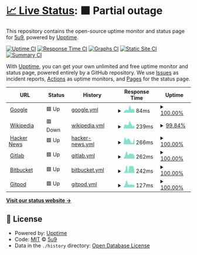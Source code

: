 # [📈 Live Status](https://5u9.github.io/status): <!--live status--> **🟧 Partial outage**

This repository contains the open-source uptime monitor and status page for [5u9](https://5u9.github.io/status), powered by [Upptime](https://github.com/upptime/upptime).

[![Uptime CI](https://github.com/5u9/status/workflows/Uptime%20CI/badge.svg)](https://github.com/5u9/status/actions?query=workflow%3A%22Uptime+CI%22)
[![Response Time CI](https://github.com/5u9/status/workflows/Response%20Time%20CI/badge.svg)](https://github.com/5u9/status/actions?query=workflow%3A%22Response+Time+CI%22)
[![Graphs CI](https://github.com/5u9/status/workflows/Graphs%20CI/badge.svg)](https://github.com/5u9/status/actions?query=workflow%3A%22Graphs+CI%22)
[![Static Site CI](https://github.com/5u9/status/workflows/Static%20Site%20CI/badge.svg)](https://github.com/5u9/status/actions?query=workflow%3A%22Static+Site+CI%22)
[![Summary CI](https://github.com/5u9/status/workflows/Summary%20CI/badge.svg)](https://github.com/5u9/status/actions?query=workflow%3A%22Summary+CI%22)

With [Upptime](https://upptime.js.org), you can get your own unlimited and free uptime monitor and status page, powered entirely by a GitHub repository. We use [Issues](https://github.com/5u9/status/issues) as incident reports, [Actions](https://github.com/5u9/status/actions) as uptime monitors, and [Pages](https://5u9.github.io/status) for the status page.

<!--start: status pages-->
<!-- This summary is generated by Upptime (https://github.com/upptime/upptime) -->
<!-- Do not edit this manually, your changes will be overwritten -->
<!-- prettier-ignore -->
| URL | Status | History | Response Time | Uptime |
| --- | ------ | ------- | ------------- | ------ |
| <img alt="" src="https://favicons.githubusercontent.com/www.google.com" height="13"> [Google](https://www.google.com) | 🟩 Up | [google.yml](https://github.com/5u9/status/commits/HEAD/history/google.yml) | <details><summary><img alt="Response time graph" src="./graphs/google/response-time-week.png" height="20"> 84ms</summary><br><a href="https://5u9.github.io/status/history/google"><img alt="Response time 90" src="https://img.shields.io/endpoint?url=https%3A%2F%2Fraw.githubusercontent.com%2F5u9%2Fstatus%2FHEAD%2Fapi%2Fgoogle%2Fresponse-time.json"></a><br><a href="https://5u9.github.io/status/history/google"><img alt="24-hour response time 55" src="https://img.shields.io/endpoint?url=https%3A%2F%2Fraw.githubusercontent.com%2F5u9%2Fstatus%2FHEAD%2Fapi%2Fgoogle%2Fresponse-time-day.json"></a><br><a href="https://5u9.github.io/status/history/google"><img alt="7-day response time 84" src="https://img.shields.io/endpoint?url=https%3A%2F%2Fraw.githubusercontent.com%2F5u9%2Fstatus%2FHEAD%2Fapi%2Fgoogle%2Fresponse-time-week.json"></a><br><a href="https://5u9.github.io/status/history/google"><img alt="30-day response time 104" src="https://img.shields.io/endpoint?url=https%3A%2F%2Fraw.githubusercontent.com%2F5u9%2Fstatus%2FHEAD%2Fapi%2Fgoogle%2Fresponse-time-month.json"></a><br><a href="https://5u9.github.io/status/history/google"><img alt="1-year response time 90" src="https://img.shields.io/endpoint?url=https%3A%2F%2Fraw.githubusercontent.com%2F5u9%2Fstatus%2FHEAD%2Fapi%2Fgoogle%2Fresponse-time-year.json"></a></details> | <details><summary><a href="https://5u9.github.io/status/history/google">100.00%</a></summary><a href="https://5u9.github.io/status/history/google"><img alt="All-time uptime 100.00%" src="https://img.shields.io/endpoint?url=https%3A%2F%2Fraw.githubusercontent.com%2F5u9%2Fstatus%2FHEAD%2Fapi%2Fgoogle%2Fuptime.json"></a><br><a href="https://5u9.github.io/status/history/google"><img alt="24-hour uptime 100.00%" src="https://img.shields.io/endpoint?url=https%3A%2F%2Fraw.githubusercontent.com%2F5u9%2Fstatus%2FHEAD%2Fapi%2Fgoogle%2Fuptime-day.json"></a><br><a href="https://5u9.github.io/status/history/google"><img alt="7-day uptime 100.00%" src="https://img.shields.io/endpoint?url=https%3A%2F%2Fraw.githubusercontent.com%2F5u9%2Fstatus%2FHEAD%2Fapi%2Fgoogle%2Fuptime-week.json"></a><br><a href="https://5u9.github.io/status/history/google"><img alt="30-day uptime 100.00%" src="https://img.shields.io/endpoint?url=https%3A%2F%2Fraw.githubusercontent.com%2F5u9%2Fstatus%2FHEAD%2Fapi%2Fgoogle%2Fuptime-month.json"></a><br><a href="https://5u9.github.io/status/history/google"><img alt="1-year uptime 100.00%" src="https://img.shields.io/endpoint?url=https%3A%2F%2Fraw.githubusercontent.com%2F5u9%2Fstatus%2FHEAD%2Fapi%2Fgoogle%2Fuptime-year.json"></a></details>
| <img alt="" src="https://favicons.githubusercontent.com/en.wikipedia.org" height="13"> [Wikipedia](https://en.wikipedia.org) | 🟥 Down | [wikipedia.yml](https://github.com/5u9/status/commits/HEAD/history/wikipedia.yml) | <details><summary><img alt="Response time graph" src="./graphs/wikipedia/response-time-week.png" height="20"> 239ms</summary><br><a href="https://5u9.github.io/status/history/wikipedia"><img alt="Response time 212" src="https://img.shields.io/endpoint?url=https%3A%2F%2Fraw.githubusercontent.com%2F5u9%2Fstatus%2FHEAD%2Fapi%2Fwikipedia%2Fresponse-time.json"></a><br><a href="https://5u9.github.io/status/history/wikipedia"><img alt="24-hour response time 174" src="https://img.shields.io/endpoint?url=https%3A%2F%2Fraw.githubusercontent.com%2F5u9%2Fstatus%2FHEAD%2Fapi%2Fwikipedia%2Fresponse-time-day.json"></a><br><a href="https://5u9.github.io/status/history/wikipedia"><img alt="7-day response time 239" src="https://img.shields.io/endpoint?url=https%3A%2F%2Fraw.githubusercontent.com%2F5u9%2Fstatus%2FHEAD%2Fapi%2Fwikipedia%2Fresponse-time-week.json"></a><br><a href="https://5u9.github.io/status/history/wikipedia"><img alt="30-day response time 197" src="https://img.shields.io/endpoint?url=https%3A%2F%2Fraw.githubusercontent.com%2F5u9%2Fstatus%2FHEAD%2Fapi%2Fwikipedia%2Fresponse-time-month.json"></a><br><a href="https://5u9.github.io/status/history/wikipedia"><img alt="1-year response time 212" src="https://img.shields.io/endpoint?url=https%3A%2F%2Fraw.githubusercontent.com%2F5u9%2Fstatus%2FHEAD%2Fapi%2Fwikipedia%2Fresponse-time-year.json"></a></details> | <details><summary><a href="https://5u9.github.io/status/history/wikipedia">99.84%</a></summary><a href="https://5u9.github.io/status/history/wikipedia"><img alt="All-time uptime 100.00%" src="https://img.shields.io/endpoint?url=https%3A%2F%2Fraw.githubusercontent.com%2F5u9%2Fstatus%2FHEAD%2Fapi%2Fwikipedia%2Fuptime.json"></a><br><a href="https://5u9.github.io/status/history/wikipedia"><img alt="24-hour uptime 100.00%" src="https://img.shields.io/endpoint?url=https%3A%2F%2Fraw.githubusercontent.com%2F5u9%2Fstatus%2FHEAD%2Fapi%2Fwikipedia%2Fuptime-day.json"></a><br><a href="https://5u9.github.io/status/history/wikipedia"><img alt="7-day uptime 99.84%" src="https://img.shields.io/endpoint?url=https%3A%2F%2Fraw.githubusercontent.com%2F5u9%2Fstatus%2FHEAD%2Fapi%2Fwikipedia%2Fuptime-week.json"></a><br><a href="https://5u9.github.io/status/history/wikipedia"><img alt="30-day uptime 99.96%" src="https://img.shields.io/endpoint?url=https%3A%2F%2Fraw.githubusercontent.com%2F5u9%2Fstatus%2FHEAD%2Fapi%2Fwikipedia%2Fuptime-month.json"></a><br><a href="https://5u9.github.io/status/history/wikipedia"><img alt="1-year uptime 100.00%" src="https://img.shields.io/endpoint?url=https%3A%2F%2Fraw.githubusercontent.com%2F5u9%2Fstatus%2FHEAD%2Fapi%2Fwikipedia%2Fuptime-year.json"></a></details>
| <img alt="" src="https://favicons.githubusercontent.com/news.ycombinator.com" height="13"> [Hacker News](https://news.ycombinator.com) | 🟩 Up | [hacker-news.yml](https://github.com/5u9/status/commits/HEAD/history/hacker-news.yml) | <details><summary><img alt="Response time graph" src="./graphs/hacker-news/response-time-week.png" height="20"> 266ms</summary><br><a href="https://5u9.github.io/status/history/hacker-news"><img alt="Response time 249" src="https://img.shields.io/endpoint?url=https%3A%2F%2Fraw.githubusercontent.com%2F5u9%2Fstatus%2FHEAD%2Fapi%2Fhacker-news%2Fresponse-time.json"></a><br><a href="https://5u9.github.io/status/history/hacker-news"><img alt="24-hour response time 395" src="https://img.shields.io/endpoint?url=https%3A%2F%2Fraw.githubusercontent.com%2F5u9%2Fstatus%2FHEAD%2Fapi%2Fhacker-news%2Fresponse-time-day.json"></a><br><a href="https://5u9.github.io/status/history/hacker-news"><img alt="7-day response time 266" src="https://img.shields.io/endpoint?url=https%3A%2F%2Fraw.githubusercontent.com%2F5u9%2Fstatus%2FHEAD%2Fapi%2Fhacker-news%2Fresponse-time-week.json"></a><br><a href="https://5u9.github.io/status/history/hacker-news"><img alt="30-day response time 244" src="https://img.shields.io/endpoint?url=https%3A%2F%2Fraw.githubusercontent.com%2F5u9%2Fstatus%2FHEAD%2Fapi%2Fhacker-news%2Fresponse-time-month.json"></a><br><a href="https://5u9.github.io/status/history/hacker-news"><img alt="1-year response time 249" src="https://img.shields.io/endpoint?url=https%3A%2F%2Fraw.githubusercontent.com%2F5u9%2Fstatus%2FHEAD%2Fapi%2Fhacker-news%2Fresponse-time-year.json"></a></details> | <details><summary><a href="https://5u9.github.io/status/history/hacker-news">100.00%</a></summary><a href="https://5u9.github.io/status/history/hacker-news"><img alt="All-time uptime 100.00%" src="https://img.shields.io/endpoint?url=https%3A%2F%2Fraw.githubusercontent.com%2F5u9%2Fstatus%2FHEAD%2Fapi%2Fhacker-news%2Fuptime.json"></a><br><a href="https://5u9.github.io/status/history/hacker-news"><img alt="24-hour uptime 100.00%" src="https://img.shields.io/endpoint?url=https%3A%2F%2Fraw.githubusercontent.com%2F5u9%2Fstatus%2FHEAD%2Fapi%2Fhacker-news%2Fuptime-day.json"></a><br><a href="https://5u9.github.io/status/history/hacker-news"><img alt="7-day uptime 100.00%" src="https://img.shields.io/endpoint?url=https%3A%2F%2Fraw.githubusercontent.com%2F5u9%2Fstatus%2FHEAD%2Fapi%2Fhacker-news%2Fuptime-week.json"></a><br><a href="https://5u9.github.io/status/history/hacker-news"><img alt="30-day uptime 100.00%" src="https://img.shields.io/endpoint?url=https%3A%2F%2Fraw.githubusercontent.com%2F5u9%2Fstatus%2FHEAD%2Fapi%2Fhacker-news%2Fuptime-month.json"></a><br><a href="https://5u9.github.io/status/history/hacker-news"><img alt="1-year uptime 100.00%" src="https://img.shields.io/endpoint?url=https%3A%2F%2Fraw.githubusercontent.com%2F5u9%2Fstatus%2FHEAD%2Fapi%2Fhacker-news%2Fuptime-year.json"></a></details>
| <img alt="" src="https://favicons.githubusercontent.com/gitlab.com" height="13"> [Gitlab](https://gitlab.com) | 🟩 Up | [gitlab.yml](https://github.com/5u9/status/commits/HEAD/history/gitlab.yml) | <details><summary><img alt="Response time graph" src="./graphs/gitlab/response-time-week.png" height="20"> 262ms</summary><br><a href="https://5u9.github.io/status/history/gitlab"><img alt="Response time 564" src="https://img.shields.io/endpoint?url=https%3A%2F%2Fraw.githubusercontent.com%2F5u9%2Fstatus%2FHEAD%2Fapi%2Fgitlab%2Fresponse-time.json"></a><br><a href="https://5u9.github.io/status/history/gitlab"><img alt="24-hour response time 165" src="https://img.shields.io/endpoint?url=https%3A%2F%2Fraw.githubusercontent.com%2F5u9%2Fstatus%2FHEAD%2Fapi%2Fgitlab%2Fresponse-time-day.json"></a><br><a href="https://5u9.github.io/status/history/gitlab"><img alt="7-day response time 262" src="https://img.shields.io/endpoint?url=https%3A%2F%2Fraw.githubusercontent.com%2F5u9%2Fstatus%2FHEAD%2Fapi%2Fgitlab%2Fresponse-time-week.json"></a><br><a href="https://5u9.github.io/status/history/gitlab"><img alt="30-day response time 287" src="https://img.shields.io/endpoint?url=https%3A%2F%2Fraw.githubusercontent.com%2F5u9%2Fstatus%2FHEAD%2Fapi%2Fgitlab%2Fresponse-time-month.json"></a><br><a href="https://5u9.github.io/status/history/gitlab"><img alt="1-year response time 564" src="https://img.shields.io/endpoint?url=https%3A%2F%2Fraw.githubusercontent.com%2F5u9%2Fstatus%2FHEAD%2Fapi%2Fgitlab%2Fresponse-time-year.json"></a></details> | <details><summary><a href="https://5u9.github.io/status/history/gitlab">100.00%</a></summary><a href="https://5u9.github.io/status/history/gitlab"><img alt="All-time uptime 99.98%" src="https://img.shields.io/endpoint?url=https%3A%2F%2Fraw.githubusercontent.com%2F5u9%2Fstatus%2FHEAD%2Fapi%2Fgitlab%2Fuptime.json"></a><br><a href="https://5u9.github.io/status/history/gitlab"><img alt="24-hour uptime 100.00%" src="https://img.shields.io/endpoint?url=https%3A%2F%2Fraw.githubusercontent.com%2F5u9%2Fstatus%2FHEAD%2Fapi%2Fgitlab%2Fuptime-day.json"></a><br><a href="https://5u9.github.io/status/history/gitlab"><img alt="7-day uptime 100.00%" src="https://img.shields.io/endpoint?url=https%3A%2F%2Fraw.githubusercontent.com%2F5u9%2Fstatus%2FHEAD%2Fapi%2Fgitlab%2Fuptime-week.json"></a><br><a href="https://5u9.github.io/status/history/gitlab"><img alt="30-day uptime 100.00%" src="https://img.shields.io/endpoint?url=https%3A%2F%2Fraw.githubusercontent.com%2F5u9%2Fstatus%2FHEAD%2Fapi%2Fgitlab%2Fuptime-month.json"></a><br><a href="https://5u9.github.io/status/history/gitlab"><img alt="1-year uptime 99.98%" src="https://img.shields.io/endpoint?url=https%3A%2F%2Fraw.githubusercontent.com%2F5u9%2Fstatus%2FHEAD%2Fapi%2Fgitlab%2Fuptime-year.json"></a></details>
| <img alt="" src="https://favicons.githubusercontent.com/bitbucket.org" height="13"> [Bitbucket](https://bitbucket.org) | 🟩 Up | [bitbucket.yml](https://github.com/5u9/status/commits/HEAD/history/bitbucket.yml) | <details><summary><img alt="Response time graph" src="./graphs/bitbucket/response-time-week.png" height="20"> 242ms</summary><br><a href="https://5u9.github.io/status/history/bitbucket"><img alt="Response time 317" src="https://img.shields.io/endpoint?url=https%3A%2F%2Fraw.githubusercontent.com%2F5u9%2Fstatus%2FHEAD%2Fapi%2Fbitbucket%2Fresponse-time.json"></a><br><a href="https://5u9.github.io/status/history/bitbucket"><img alt="24-hour response time 47" src="https://img.shields.io/endpoint?url=https%3A%2F%2Fraw.githubusercontent.com%2F5u9%2Fstatus%2FHEAD%2Fapi%2Fbitbucket%2Fresponse-time-day.json"></a><br><a href="https://5u9.github.io/status/history/bitbucket"><img alt="7-day response time 242" src="https://img.shields.io/endpoint?url=https%3A%2F%2Fraw.githubusercontent.com%2F5u9%2Fstatus%2FHEAD%2Fapi%2Fbitbucket%2Fresponse-time-week.json"></a><br><a href="https://5u9.github.io/status/history/bitbucket"><img alt="30-day response time 315" src="https://img.shields.io/endpoint?url=https%3A%2F%2Fraw.githubusercontent.com%2F5u9%2Fstatus%2FHEAD%2Fapi%2Fbitbucket%2Fresponse-time-month.json"></a><br><a href="https://5u9.github.io/status/history/bitbucket"><img alt="1-year response time 317" src="https://img.shields.io/endpoint?url=https%3A%2F%2Fraw.githubusercontent.com%2F5u9%2Fstatus%2FHEAD%2Fapi%2Fbitbucket%2Fresponse-time-year.json"></a></details> | <details><summary><a href="https://5u9.github.io/status/history/bitbucket">100.00%</a></summary><a href="https://5u9.github.io/status/history/bitbucket"><img alt="All-time uptime 100.00%" src="https://img.shields.io/endpoint?url=https%3A%2F%2Fraw.githubusercontent.com%2F5u9%2Fstatus%2FHEAD%2Fapi%2Fbitbucket%2Fuptime.json"></a><br><a href="https://5u9.github.io/status/history/bitbucket"><img alt="24-hour uptime 100.00%" src="https://img.shields.io/endpoint?url=https%3A%2F%2Fraw.githubusercontent.com%2F5u9%2Fstatus%2FHEAD%2Fapi%2Fbitbucket%2Fuptime-day.json"></a><br><a href="https://5u9.github.io/status/history/bitbucket"><img alt="7-day uptime 100.00%" src="https://img.shields.io/endpoint?url=https%3A%2F%2Fraw.githubusercontent.com%2F5u9%2Fstatus%2FHEAD%2Fapi%2Fbitbucket%2Fuptime-week.json"></a><br><a href="https://5u9.github.io/status/history/bitbucket"><img alt="30-day uptime 100.00%" src="https://img.shields.io/endpoint?url=https%3A%2F%2Fraw.githubusercontent.com%2F5u9%2Fstatus%2FHEAD%2Fapi%2Fbitbucket%2Fuptime-month.json"></a><br><a href="https://5u9.github.io/status/history/bitbucket"><img alt="1-year uptime 100.00%" src="https://img.shields.io/endpoint?url=https%3A%2F%2Fraw.githubusercontent.com%2F5u9%2Fstatus%2FHEAD%2Fapi%2Fbitbucket%2Fuptime-year.json"></a></details>
| <img alt="" src="https://favicons.githubusercontent.com/gitpod.io" height="13"> [Gitpod](https://gitpod.io) | 🟩 Up | [gitpod.yml](https://github.com/5u9/status/commits/HEAD/history/gitpod.yml) | <details><summary><img alt="Response time graph" src="./graphs/gitpod/response-time-week.png" height="20"> 127ms</summary><br><a href="https://5u9.github.io/status/history/gitpod"><img alt="Response time 123" src="https://img.shields.io/endpoint?url=https%3A%2F%2Fraw.githubusercontent.com%2F5u9%2Fstatus%2FHEAD%2Fapi%2Fgitpod%2Fresponse-time.json"></a><br><a href="https://5u9.github.io/status/history/gitpod"><img alt="24-hour response time 92" src="https://img.shields.io/endpoint?url=https%3A%2F%2Fraw.githubusercontent.com%2F5u9%2Fstatus%2FHEAD%2Fapi%2Fgitpod%2Fresponse-time-day.json"></a><br><a href="https://5u9.github.io/status/history/gitpod"><img alt="7-day response time 127" src="https://img.shields.io/endpoint?url=https%3A%2F%2Fraw.githubusercontent.com%2F5u9%2Fstatus%2FHEAD%2Fapi%2Fgitpod%2Fresponse-time-week.json"></a><br><a href="https://5u9.github.io/status/history/gitpod"><img alt="30-day response time 127" src="https://img.shields.io/endpoint?url=https%3A%2F%2Fraw.githubusercontent.com%2F5u9%2Fstatus%2FHEAD%2Fapi%2Fgitpod%2Fresponse-time-month.json"></a><br><a href="https://5u9.github.io/status/history/gitpod"><img alt="1-year response time 123" src="https://img.shields.io/endpoint?url=https%3A%2F%2Fraw.githubusercontent.com%2F5u9%2Fstatus%2FHEAD%2Fapi%2Fgitpod%2Fresponse-time-year.json"></a></details> | <details><summary><a href="https://5u9.github.io/status/history/gitpod">100.00%</a></summary><a href="https://5u9.github.io/status/history/gitpod"><img alt="All-time uptime 100.00%" src="https://img.shields.io/endpoint?url=https%3A%2F%2Fraw.githubusercontent.com%2F5u9%2Fstatus%2FHEAD%2Fapi%2Fgitpod%2Fuptime.json"></a><br><a href="https://5u9.github.io/status/history/gitpod"><img alt="24-hour uptime 100.00%" src="https://img.shields.io/endpoint?url=https%3A%2F%2Fraw.githubusercontent.com%2F5u9%2Fstatus%2FHEAD%2Fapi%2Fgitpod%2Fuptime-day.json"></a><br><a href="https://5u9.github.io/status/history/gitpod"><img alt="7-day uptime 100.00%" src="https://img.shields.io/endpoint?url=https%3A%2F%2Fraw.githubusercontent.com%2F5u9%2Fstatus%2FHEAD%2Fapi%2Fgitpod%2Fuptime-week.json"></a><br><a href="https://5u9.github.io/status/history/gitpod"><img alt="30-day uptime 100.00%" src="https://img.shields.io/endpoint?url=https%3A%2F%2Fraw.githubusercontent.com%2F5u9%2Fstatus%2FHEAD%2Fapi%2Fgitpod%2Fuptime-month.json"></a><br><a href="https://5u9.github.io/status/history/gitpod"><img alt="1-year uptime 100.00%" src="https://img.shields.io/endpoint?url=https%3A%2F%2Fraw.githubusercontent.com%2F5u9%2Fstatus%2FHEAD%2Fapi%2Fgitpod%2Fuptime-year.json"></a></details>

<!--end: status pages-->

[**Visit our status website →**](https://5u9.github.io/status)

## 📄 License

- Powered by: [Upptime](https://github.com/upptime/upptime)
- Code: [MIT](./LICENSE) © [5u9](https://5u9.github.io/status)
- Data in the `./history` directory: [Open Database License](https://opendatacommons.org/licenses/odbl/1-0/)
